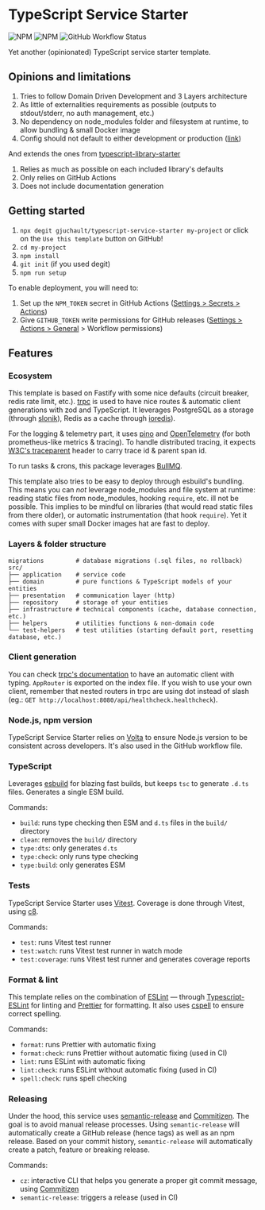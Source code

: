 # TypeScript Service Starter

![NPM](https://img.shields.io/npm/l/@gjuchault/typescript-service-starter)
![NPM](https://img.shields.io/npm/v/@gjuchault/typescript-service-starter)
![GitHub Workflow Status](https://github.com/gjuchault/typescript-service-starter/actions/workflows/typescript-service-starter.yml/badge.svg?branch=main)

Yet another (opinionated) TypeScript service starter template.

## Opinions and limitations

1. Tries to follow Domain Driven Development and 3 Layers architecture
2. As little of externalities requirements as possible (outputs to stdout/stderr, no auth management, etc.)
3. No dependency on node_modules folder and filesystem at runtime, to allow bundling & small Docker image
4. Config should not default to either development or production ([link](https://softwareengineering.stackexchange.com/a/375843))

And extends the ones from [typescript-library-starter](https://github.com/gjuchault/typescript-library-starter)

1. Relies as much as possible on each included library's defaults
2. Only relies on GitHub Actions
3. Does not include documentation generation

## Getting started

1. `npx degit gjuchault/typescript-service-starter my-project` or click on the `Use this template` button on GitHub!
2. `cd my-project`
3. `npm install`
4. `git init` (if you used degit)
5. `npm run setup`

To enable deployment, you will need to:

1. Set up the `NPM_TOKEN` secret in GitHub Actions ([Settings > Secrets > Actions](https://github.com/gjuchault/typescript-service-starter/settings/secrets/actions))
2. Give `GITHUB_TOKEN` write permissions for GitHub releases ([Settings > Actions > General](https://github.com/gjuchault/typescript-service-starter/settings/actions) > Workflow permissions)

## Features

### Ecosystem

This template is based on Fastify with some nice defaults (circuit breaker, redis rate limit, etc.). [trpc](https://trpc.io/) is used to have nice routes & automatic client generations with zod and TypeScript.
It leverages PostgreSQL as a storage (through [slonik](https://github.com/gajus/slonik)), Redis as a cache through [ioredis](https://github.com/luin/ioredis)).

For the logging & telemetry part, it uses [pino](https://github.com/pinojs/pino) and [OpenTelemetry](https:/github.com/open-telemetry/opentelemetry-js) (for both prometheus-like metrics & tracing). To handle distributed tracing, it expects [W3C's traceparent](https://www.w3.org/TR/trace-context/) header to carry trace id & parent span id.

To run tasks & crons, this package leverages [BullMQ](https://github.com/taskforcesh/bullmq).

This template also tries to be easy to deploy through esbuild's bundling. This means you can _not_ leverage node_modules and file system at runtime: reading static files from node_modules, hooking `require`, etc. ill not be possible. This implies to be mindful on libraries (that would read static files from there older), or automatic instrumentation (that hook `require`). Yet it comes with super small Docker images hat are fast to deploy.

### Layers & folder structure

```
migrations         # database migrations (.sql files, no rollback)
src/
├── application    # service code
├── domain         # pure functions & TypeScript models of your entities
├── presentation   # communication layer (http)
├── repository     # storage of your entities
├── infrastructure # technical components (cache, database connection, etc.)
├── helpers        # utilities functions & non-domain code
└── test-helpers   # test utilities (starting default port, resetting database, etc.)
```

### Client generation

You can check [trpc's documentation](https://trpc.io/docs/client) to have an automatic client with typing. `AppRouter` is exported on the index file. If you wish to use your own client, remember that nested routers in trpc are using dot instead of slash (eg.: `GET http://localhost:8080/api/healthcheck.healthcheck`).

### Node.js, npm version

TypeScript Service Starter relies on [Volta](https://volta.sh/) to ensure Node.js version to be consistent across developers. It's also used in the GitHub workflow file.

### TypeScript

Leverages [esbuild](https://github.com/evanw/esbuild) for blazing fast builds, but keeps `tsc` to generate `.d.ts` files.
Generates a single ESM build.

Commands:

- `build`: runs type checking then ESM and `d.ts` files in the `build/` directory
- `clean`: removes the `build/` directory
- `type:dts`: only generates `d.ts`
- `type:check`: only runs type checking
- `type:build`: only generates ESM

### Tests

TypeScript Service Starter uses [Vitest](https://vitest.dev/). Coverage is done through Vitest, using [c8](https://github.com/bcoe/c8).

Commands:

- `test`: runs Vitest test runner
- `test:watch`: runs Vitest test runner in watch mode
- `test:coverage`: runs Vitest test runner and generates coverage reports

### Format & lint

This template relies on the combination of [ESLint](https://github.com/eslint/eslint) — through [Typescript-ESLint](https://github.com/typescript-eslint/typescript-eslint) for linting and [Prettier](https://github.com/prettier/prettier) for formatting.
It also uses [cspell](https://github.com/streetsidesoftware/cspell) to ensure correct spelling.

Commands:

- `format`: runs Prettier with automatic fixing
- `format:check`: runs Prettier without automatic fixing (used in CI)
- `lint`: runs ESLint with automatic fixing
- `lint:check`: runs ESLint without automatic fixing (used in CI)
- `spell:check`: runs spell checking

### Releasing

Under the hood, this service uses [semantic-release](https://github.com/semantic-release/semantic-release) and [Commitizen](https://github.com/commitizen/cz-cli).
The goal is to avoid manual release processes. Using `semantic-release` will automatically create a GitHub release (hence tags) as well as an npm release.
Based on your commit history, `semantic-release` will automatically create a patch, feature or breaking release.

Commands:

- `cz`: interactive CLI that helps you generate a proper git commit message, using [Commitizen](https://github.com/commitizen/cz-cli)
- `semantic-release`: triggers a release (used in CI)
